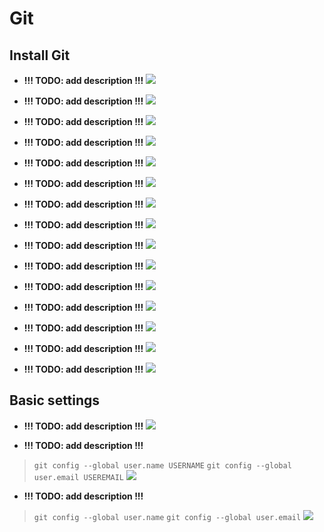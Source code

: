 # Git

## Install Git
- **!!! TODO: add description !!!**
![](gitinstall_1.png)

- **!!! TODO: add description !!!**
![](gitinstall_2.png)

- **!!! TODO: add description !!!**
![](gitinstall_3.png)

- **!!! TODO: add description !!!**
![](gitinstall_4.png)

- **!!! TODO: add description !!!**
![](gitinstall_5.png)

- **!!! TODO: add description !!!**
![](gitinstall_6.png)

- **!!! TODO: add description !!!**
![](gitinstall_7.png)

- **!!! TODO: add description !!!**
![](gitinstall_8.png)

- **!!! TODO: add description !!!**
![](gitinstall_9.png)

- **!!! TODO: add description !!!**
![](gitinstall_10.png)

- **!!! TODO: add description !!!**
![](gitinstall_11.png)

- **!!! TODO: add description !!!**
![](gitinstall_12.png)

- **!!! TODO: add description !!!**
![](gitinstall_13.png)

- **!!! TODO: add description !!!**
![](gitinstall_14.png)

- **!!! TODO: add description !!!**
![](gitinstall_15.png)

## Basic settings

- **!!! TODO: add description !!!**
![](gitsettings_1.png)

- **!!! TODO: add description !!!**
> `git config --global user.name USERNAME`
> `git config --global user.email USEREMAIL`
![](gitsettings_2.png)

- **!!! TODO: add description !!!**
> `git config --global user.name`
> `git config --global user.email`
![](gitsettings_3.png)
